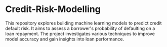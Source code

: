 # Credit-Risk-Modelling
This repository explores building machine learning models to predict credit default risk. It aims to assess a borrower's probability of defaulting on a loan repayment. The project investigates various techniques to improve model accuracy and gain insights into loan performance.
